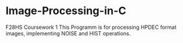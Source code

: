 # Image-Processing-in-C
F28HS Coursework 1
This Programm is for processing HPDEC format images, implementing NOISE and HIST operations.
